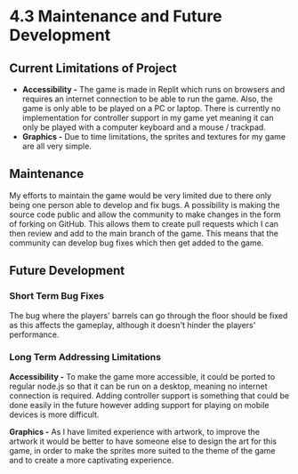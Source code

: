# 4.3 Maintenance and Future Development

## Current Limitations of Project

* **Accessibility -** The game is made in Replit which runs on browsers and requires an internet connection to be able to run the game. Also, the game is only able to be played on a PC or laptop. There is currently no implementation for controller support in my game yet meaning it can only be played with a computer keyboard and a mouse / trackpad.&#x20;
* **Graphics -** Due to time limitations, the sprites and textures for my game are all very simple.&#x20;

## Maintenance

My efforts to maintain the game would be very limited due to there only being one person able to develop and fix bugs. A possibility is making the source code public and allow the community to make changes in the form of forking on GitHub. This allows them to create pull requests which I can then review and add to the main branch of the game. This means that the community can develop bug fixes which then get added to the game.

## Future Development

### Short Term Bug Fixes

The bug where the players' barrels can go through the floor should be fixed as this affects the gameplay, although it doesn't hinder the players' performance.

### Long Term Addressing Limitations

**Accessibility -** To make the game more accessible, it could be ported to regular node.js so that it can be run on a desktop, meaning no internet connection is required. Adding controller support is something that could be done easily in the future however adding support for playing on mobile devices is more difficult.

**Graphics -** As I have limited experience with artwork, to improve the artwork it would be better to have someone else to design the art for this game, in order to make the sprites more suited to the theme of the game and to create a more captivating experience.
